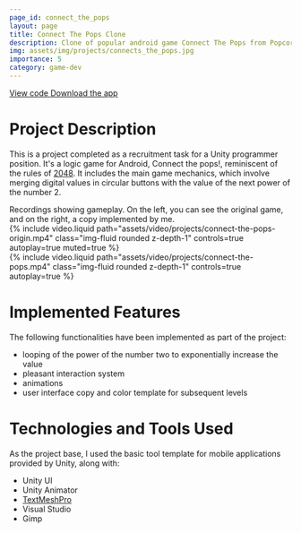 ```yaml
---
page_id: connect_the_pops
layout: page
title: Connect The Pops Clone
description: Clone of popular android game Connect The Pops from Popcorn
img: assets/img/projects/connects_the_pops.jpg
importance: 5
category: game-dev
---
```


<div class="links">
      <a href="https://github.com/Ziumper/connect-the-pops-clone" class="btn btn-amber btn-sm z-depth-0" role="button">View code <i class="fa-brands fa-github"></i></a>
      <a href="https://github.com/Ziumper/connect-the-pops-clone/releases" class="btn btn-amber btn-sm z-depth-0" role="button">Download the app <i class="fa fa-download"></i></a>
</div>

# Project Description

This is a project completed as a recruitment task for a Unity programmer position. It's a logic game for Android, Connect the pops!, reminiscent of the rules of [2048](<https://en.wikipedia.org/wiki/2048_(video_game)>). It includes the main game mechanics, which involve merging digital values in circular buttons with the value of the next power of the number 2.

<div class="caption">
    Recordings showing gameplay. On the left, you can see the original game, and on the right, a copy implemented by me.
</div>
<div class="row mt-3">
    <div class="col-sm mt-3 mt-md-0">
        {% include video.liquid path="assets/video/projects/connect-the-pops-origin.mp4" class="img-fluid rounded z-depth-1" controls=true autoplay=true muted=true %}
    </div>
    <div class="col-sm mt-3 mt-md-0">
        {% include video.liquid path="assets/video/projects/connect-the-pops.mp4" class="img-fluid rounded z-depth-1" controls=true autoplay=true %}
    </div>
</div>

# Implemented Features

The following functionalities have been implemented as part of the project:

- looping of the power of the number two to exponentially increase the value
- pleasant interaction system
- animations
- user interface copy and color template for subsequent levels

# Technologies and Tools Used

As the project base, I used the basic tool template for mobile applications provided by Unity, along with:

- Unity UI
- Unity Animator
- [TextMeshPro](https://docs.unity3d.com/Packages/com.unity.textmeshpro@4.0/manual/index.html)
- Visual Studio
- Gimp
